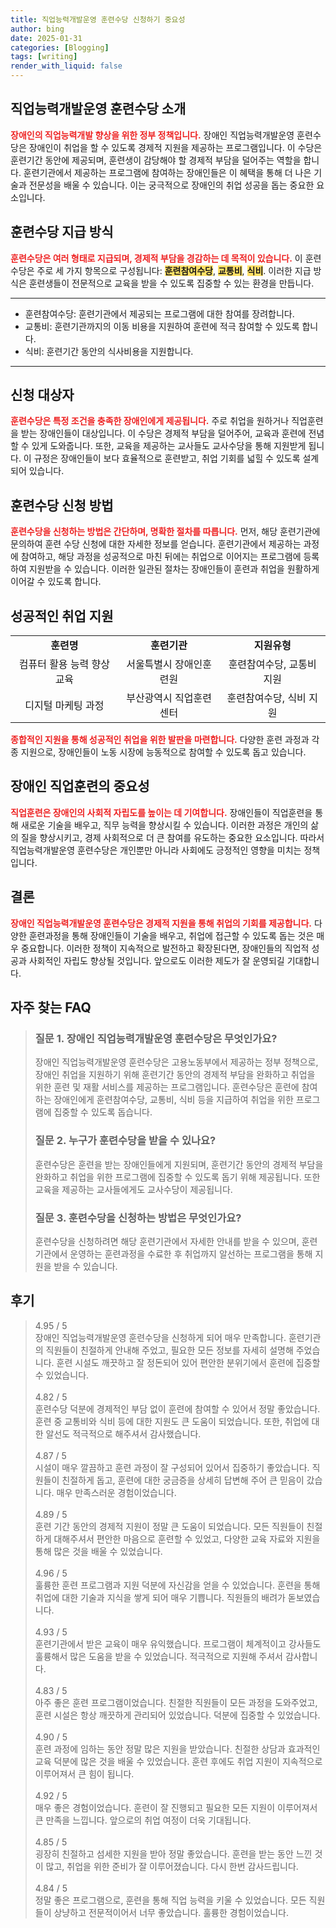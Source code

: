 ```yaml
---
title: 직업능력개발운영 훈련수당 신청하기 중요성
author: bing
date: 2025-01-31
categories: [Blogging]
tags: [writing]
render_with_liquid: false
---
```



<h2 id='직업능력개발운영_훈련수당_소개'>직업능력개발운영 훈련수당 소개</h2>

<p><b><span style="color: #ee2323;">장애인의 직업능력개발 향상을 위한 정부 정책입니다.</span></b> 장애인 직업능력개발운영 훈련수당은 장애인이 취업을 할 수 있도록 경제적 지원을 제공하는 프로그램입니다. 이 수당은 훈련기간 동안에 제공되며, 훈련생이 감당해야 할 경제적 부담을 덜어주는 역할을 합니다. 훈련기관에서 제공하는 프로그램에 참여하는 장애인들은 이 혜택을 통해 더 나은 기술과 전문성을 배울 수 있습니다. 이는 궁극적으로 장애인의 취업 성공을 돕는 중요한 요소입니다.</p>

<h2 id='훈련수당_지급_방식'>훈련수당 지급 방식</h2>

<p><b><span style="color: #ee2323;">훈련수당은 여러 형태로 지급되며, 경제적 부담을 경감하는 데 목적이 있습니다.</span></b> 이 훈련수당은 주로 세 가지 항목으로 구성됩니다: <b><span style="background-color: #ffe066;">훈련참여수당</span></b>, <b><span style="background-color: #ffe066;">교통비</span></b>, <b><span style="background-color: #ffe066;">식비</span></b>. 이러한 지급 방식은 훈련생들이 전문적으로 교육을 받을 수 있도록 집중할 수 있는 환경을 만듭니다.</p>

<hr />

<ul>
    <li>훈련참여수당: 훈련기관에서 제공되는 프로그램에 대한 참여를 장려합니다.</li>
    <li>교통비: 훈련기관까지의 이동 비용을 지원하여 훈련에 적극 참여할 수 있도록 합니다.</li>
    <li>식비: 훈련기간 동안의 식사비용을 지원합니다.</li>
</ul>

<hr />

<h2 id='신청대상자'>신청 대상자</h2>

<p><b><span style="color: #ee2323;">훈련수당은 특정 조건을 충족한 장애인에게 제공됩니다.</span></b> 주로 취업을 원하거나 직업훈련을 받는 장애인들이 대상입니다. 이 수당은 경제적 부담을 덜어주어, 교육과 훈련에 전념할 수 있게 도와줍니다. 또한, 교육을 제공하는 교사들도 교사수당을 통해 지원받게 됩니다. 이 규정은 장애인들이 보다 효율적으로 훈련받고, 취업 기회를 넓힐 수 있도록 설계되어 있습니다.</p>

<h2 id='훈련수당_신청방법'>훈련수당 신청 방법</h2>

<p><b><span style="color: #ee2323;">훈련수당을 신청하는 방법은 간단하며, 명확한 절차를 따릅니다.</span></b> 먼저, 해당 훈련기관에 문의하여 훈련 수당 신청에 대한 자세한 정보를 얻습니다. 훈련기관에서 제공하는 과정에 참여하고, 해당 과정을 성공적으로 마친 뒤에는 취업으로 이어지는 프로그램에 등록하여 지원받을 수 있습니다. 이러한 일관된 절차는 장애인들이 훈련과 취업을 원활하게 이어갈 수 있도록 합니다.</p>

<h2 id='성공적인_취업_지원'>성공적인 취업 지원</h2>

<table>
    <tr>
        <td style="text-align: center; height: 17px;"><b>훈련명</b></td>
        <td style="text-align: center; height: 17px;"><b>훈련기관</b></td>
        <td style="text-align: center; height: 17px;"><b>지원유형</b></td>
    </tr>
    <tr>
        <td style="text-align: center; height: 17px;">컴퓨터 활용 능력 향상 교육</td>
        <td style="text-align: center; height: 17px;">서울특별시 장애인훈련원</td>
        <td style="text-align: center; height: 17px;">훈련참여수당, 교통비 지원</td>
    </tr>
    <tr>
        <td style="text-align: center; height: 17px;">디지털 마케팅 과정</td>
        <td style="text-align: center; height: 17px;">부산광역시 직업훈련센터</td>
        <td style="text-align: center; height: 17px;">훈련참여수당, 식비 지원</td>
    </tr>
</table>

<p><b><span style="color: #ee2323;">종합적인 지원을 통해 성공적인 취업을 위한 발판을 마련합니다.</span></b> 다양한 훈련 과정과 각종 지원으로, 장애인들이 노동 시장에 능동적으로 참여할 수 있도록 돕고 있습니다.</p>

<h2 id='장애인_직업훈련의_중요성'>장애인 직업훈련의 중요성</h2>

<p><b><span style="color: #ee2323;">직업훈련은 장애인의 사회적 자립도를 높이는 데 기여합니다.</span></b> 장애인들이 직업훈련을 통해 새로운 기술을 배우고, 직무 능력을 향상시킬 수 있습니다. 이러한 과정은 개인의 삶의 질을 향상시키고, 경제 사회적으로 더 큰 참여를 유도하는 중요한 요소입니다. 따라서 직업능력개발운영 훈련수당은 개인뿐만 아니라 사회에도 긍정적인 영향을 미치는 정책입니다.</p>

<h2 id='결론'>결론</h2>

<p><b><span style="color: #ee2323;">장애인 직업능력개발운영 훈련수당은 경제적 지원을 통해 취업의 기회를 제공합니다.</span></b> 다양한 훈련과정을 통해 장애인들이 기술을 배우고, 취업에 접근할 수 있도록 돕는 것은 매우 중요합니다. 이러한 정책이 지속적으로 발전하고 확장된다면, 장애인들의 직업적 성공과 사회적인 자립도 향상될 것입니다. 앞으로도 이러한 제도가 잘 운영되길 기대합니다.</p>


<h2 id='자주_찾는_FAQ'>자주 찾는 FAQ</h2>
<div itemscope="" itemtype="https://schema.org/FAQPage"> 
<blockquote> 
<div itemscope="" itemprop="mainEntity" itemtype="https://schema.org/Question"> 
<h3 itemprop="name">질문 1. 장애인 직업능력개발운영 훈련수당은 무엇인가요?</h3> 
<div itemscope="" itemprop="acceptedAnswer" itemtype="https://schema.org/Answer"> 
<span itemprop="text"> 
<p>장애인 직업능력개발운영 훈련수당은 고용노동부에서 제공하는 정부 정책으로, 장애인 취업을 지원하기 위해 훈련기간 동안의 경제적 부담을 완화하고 취업을 위한 훈련 및 재활 서비스를 제공하는 프로그램입니다. 훈련수당은 훈련에 참여하는 장애인에게 훈련참여수당, 교통비, 식비 등을 지급하여 취업을 위한 프로그램에 집중할 수 있도록 돕습니다.</p> 
</span> 
</div> 
</div> 

<div itemscope="" itemprop="mainEntity" itemtype="https://schema.org/Question"> 
<h3 itemprop="name">질문 2. 누구가 훈련수당을 받을 수 있나요?</h3> 
<div itemscope="" itemprop="acceptedAnswer" itemtype="https://schema.org/Answer"> 
<span itemprop="text"> 
<p>훈련수당은 훈련을 받는 장애인들에게 지원되며, 훈련기간 동안의 경제적 부담을 완화하고 취업을 위한 프로그램에 집중할 수 있도록 돕기 위해 제공됩니다. 또한 교육을 제공하는 교사들에게도 교사수당이 제공됩니다.</p> 
</span> 
</div> 
</div> 

<div itemscope="" itemprop="mainEntity" itemtype="https://schema.org/Question"> 
<h3 itemprop="name">질문 3. 훈련수당을 신청하는 방법은 무엇인가요?</h3> 
<div itemscope="" itemprop="acceptedAnswer" itemtype="https://schema.org/Answer"> 
<span itemprop="text"> 
<p>훈련수당을 신청하려면 해당 훈련기관에서 자세한 안내를 받을 수 있으며, 훈련기관에서 운영하는 훈련과정을 수료한 후 취업까지 알선하는 프로그램을 통해 지원을 받을 수 있습니다.</p> 
</span> 
</div> 
</div> 
</blockquote> 
</div>
<h2 id='후기'>후기</h2>
<div itemscope itemtype="https://schema.org/Product">
  <blockquote>
  <div itemprop="review" itemscope itemtype="https://schema.org/Review">
      <div itemprop="reviewRating" itemscope itemtype="https://schema.org/Rating"> <span itemprop="ratingValue">4.95</span> / <span itemprop="bestRating">5</span> </div>
      <span itemprop="reviewBody">장애인 직업능력개발운영 훈련수당을 신청하게 되어 매우 만족합니다. 훈련기관의 직원들이 친절하게 안내해 주었고, 필요한 모든 정보를 자세히 설명해 주었습니다. 훈련 시설도 깨끗하고 잘 정돈되어 있어 편안한 분위기에서 훈련에 집중할 수 있었습니다.</span>
  </div>
  <br>
  <div itemprop="review" itemscope itemtype="https://schema.org/Review">
      <div itemprop="reviewRating" itemscope itemtype="https://schema.org/Rating"> <span itemprop="ratingValue">4.82</span> / <span itemprop="bestRating">5</span> </div>
      <span itemprop="reviewBody">훈련수당 덕분에 경제적인 부담 없이 훈련에 참여할 수 있어서 정말 좋았습니다. 훈련 중 교통비와 식비 등에 대한 지원도 큰 도움이 되었습니다. 또한, 취업에 대한 알선도 적극적으로 해주셔서 감사했습니다.</span>
  </div>
  <br>
  <div itemprop="review" itemscope itemtype="https://schema.org/Review">
      <div itemprop="reviewRating" itemscope itemtype="https://schema.org/Rating"> <span itemprop="ratingValue">4.87</span> / <span itemprop="bestRating">5</span> </div>
      <span itemprop="reviewBody">시설이 매우 깔끔하고 훈련 과정이 잘 구성되어 있어서 집중하기 좋았습니다. 직원들이 친절하게 돕고, 훈련에 대한 궁금증을 상세히 답변해 주어 큰 믿음이 갔습니다. 매우 만족스러운 경험이었습니다.</span>
  </div>
  <br>
  <div itemprop="review" itemscope itemtype="https://schema.org/Review">
      <div itemprop="reviewRating" itemscope itemtype="https://schema.org/Rating"> <span itemprop="ratingValue">4.89</span> / <span itemprop="bestRating">5</span> </div>
      <span itemprop="reviewBody">훈련 기간 동안의 경제적 지원이 정말 큰 도움이 되었습니다. 모든 직원들이 친절하게 대해주셔서 편안한 마음으로 훈련할 수 있었고, 다양한 교육 자료와 지원을 통해 많은 것을 배울 수 있었습니다.</span>
  </div>
  <br>
  <div itemprop="review" itemscope itemtype="https://schema.org/Review">
      <div itemprop="reviewRating" itemscope itemtype="https://schema.org/Rating"> <span itemprop="ratingValue">4.96</span> / <span itemprop="bestRating">5</span> </div>
      <span itemprop="reviewBody">훌륭한 훈련 프로그램과 지원 덕분에 자신감을 얻을 수 있었습니다. 훈련을 통해 취업에 대한 기술과 지식을 쌓게 되어 매우 기쁩니다. 직원들의 배려가 돋보였습니다.</span>
  </div>
  <br>
  <div itemprop="review" itemscope itemtype="https://schema.org/Review">
      <div itemprop="reviewRating" itemscope itemtype="https://schema.org/Rating"> <span itemprop="ratingValue">4.93</span> / <span itemprop="bestRating">5</span> </div>
      <span itemprop="reviewBody">훈련기관에서 받은 교육이 매우 유익했습니다. 프로그램이 체계적이고 강사들도 훌륭해서 많은 도움을 받을 수 있었습니다. 적극적으로 지원해 주셔서 감사합니다.</span>
  </div>
  <br>
  <div itemprop="review" itemscope itemtype="https://schema.org/Review">
      <div itemprop="reviewRating" itemscope itemtype="https://schema.org/Rating"> <span itemprop="ratingValue">4.83</span> / <span itemprop="bestRating">5</span> </div>
      <span itemprop="reviewBody">아주 좋은 훈련 프로그램이었습니다. 친절한 직원들이 모든 과정을 도와주었고, 훈련 시설은 항상 깨끗하게 관리되어 있었습니다. 덕분에 집중할 수 있었습니다.</span>
  </div>
  <br>
  <div itemprop="review" itemscope itemtype="https://schema.org/Review">
      <div itemprop="reviewRating" itemscope itemtype="https://schema.org/Rating"> <span itemprop="ratingValue">4.90</span> / <span itemprop="bestRating">5</span> </div>
      <span itemprop="reviewBody">훈련 과정에 임하는 동안 정말 많은 지원을 받았습니다. 친절한 상담과 효과적인 교육 덕분에 많은 것을 배울 수 있었습니다. 훈련 후에도 취업 지원이 지속적으로 이루어져서 큰 힘이 됩니다.</span>
  </div>
  <br>
  <div itemprop="review" itemscope itemtype="https://schema.org/Review">
      <div itemprop="reviewRating" itemscope itemtype="https://schema.org/Rating"> <span itemprop="ratingValue">4.92</span> / <span itemprop="bestRating">5</span> </div>
      <span itemprop="reviewBody">매우 좋은 경험이었습니다. 훈련이 잘 진행되고 필요한 모든 지원이 이루어져서 큰 만족을 느낍니다. 앞으로의 취업 여정이 더욱 기대됩니다.</span>
  </div>
  <br>
  <div itemprop="review" itemscope itemtype="https://schema.org/Review">
      <div itemprop="reviewRating" itemscope itemtype="https://schema.org/Rating"> <span itemprop="ratingValue">4.85</span> / <span itemprop="bestRating">5</span> </div>
      <span itemprop="reviewBody">굉장히 친절하고 섬세한 지원을 받아 정말 좋았습니다. 훈련을 받는 동안 느낀 것이 많고, 취업을 위한 준비가 잘 이루어졌습니다. 다시 한번 감사드립니다.</span>
  </div>
  <br>
  <div itemprop="review" itemscope itemtype="https://schema.org/Review">
      <div itemprop="reviewRating" itemscope itemtype="https://schema.org/Rating"> <span itemprop="ratingValue">4.84</span> / <span itemprop="bestRating">5</span> </div>
      <span itemprop="reviewBody">정말 좋은 프로그램으로, 훈련을 통해 직업 능력을 키울 수 있었습니다. 모든 직원들이 상냥하고 전문적이어서 너무 좋았습니다. 훌륭한 경험이었습니다.</span>
  </div>
  </blockquote>
</div>

